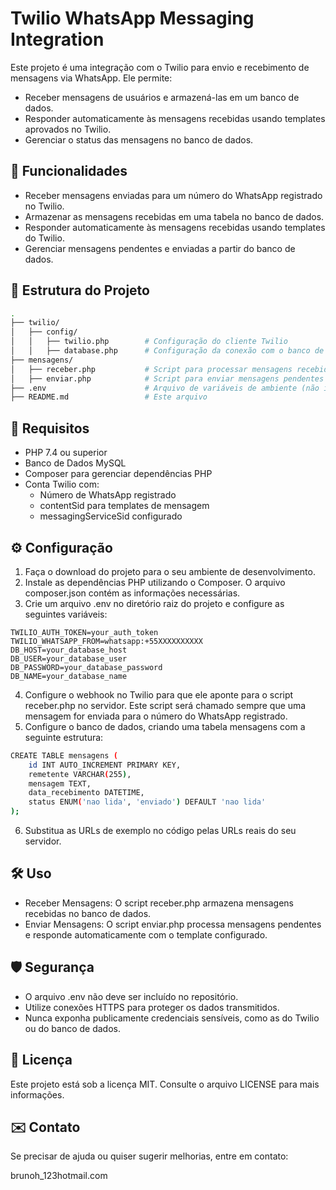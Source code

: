 # Twilio WhatsApp Messaging Integration

Este projeto é uma integração com o Twilio para envio e recebimento de mensagens via WhatsApp. Ele permite:
- Receber mensagens de usuários e armazená-las em um banco de dados.
- Responder automaticamente às mensagens recebidas usando templates aprovados no Twilio.
- Gerenciar o status das mensagens no banco de dados.

## 🚀 Funcionalidades

- Receber mensagens enviadas para um número do WhatsApp registrado no Twilio.
- Armazenar as mensagens recebidas em uma tabela no banco de dados.
- Responder automaticamente às mensagens recebidas usando templates do Twilio.
- Gerenciar mensagens pendentes e enviadas a partir do banco de dados.

## 📁 Estrutura do Projeto

```bash
.
├── twilio/
│   ├── config/
│   │   ├── twilio.php        # Configuração do cliente Twilio
│   │   ├── database.php      # Configuração da conexão com o banco de dados
├── mensagens/
│   ├── receber.php           # Script para processar mensagens recebidas
│   ├── enviar.php            # Script para enviar mensagens pendentes
├── .env                      # Arquivo de variáveis de ambiente (não incluído no repositório)
├── README.md                 # Este arquivo
```

## 🔧 Requisitos
- PHP 7.4 ou superior
- Banco de Dados MySQL
- Composer para gerenciar dependências PHP
- Conta Twilio com:
	- Número de WhatsApp registrado
	- contentSid para templates de mensagem
	- messagingServiceSid configurado

## ⚙️ Configuração
1. Faça o download do projeto para o seu ambiente de desenvolvimento.
2. Instale as dependências PHP utilizando o Composer. O arquivo composer.json contém as informações necessárias.
3. Crie um arquivo .env no diretório raiz do projeto e configure as seguintes variáveis:
```bashTWILIO_ACCOUNT_SID=your_account_sid
TWILIO_AUTH_TOKEN=your_auth_token
TWILIO_WHATSAPP_FROM=whatsapp:+55XXXXXXXXXX
DB_HOST=your_database_host
DB_USER=your_database_user
DB_PASSWORD=your_database_password
DB_NAME=your_database_name
```
4. Configure o webhook no Twilio para que ele aponte para o script receber.php no servidor. Este script será chamado sempre que uma mensagem for enviada para o número do WhatsApp registrado.
5. Configure o banco de dados, criando uma tabela mensagens com a seguinte estrutura:
```bash
CREATE TABLE mensagens (
    id INT AUTO_INCREMENT PRIMARY KEY,
    remetente VARCHAR(255),
    mensagem TEXT,
    data_recebimento DATETIME,
    status ENUM('nao lida', 'enviado') DEFAULT 'nao lida'
);
```
6. Substitua as URLs de exemplo no código pelas URLs reais do seu servidor.

## 🛠️ Uso
- Receber Mensagens: O script receber.php armazena mensagens recebidas no banco de dados.
- Enviar Mensagens: O script enviar.php processa mensagens pendentes e responde automaticamente com o template configurado.

## 🛡️ Segurança
- O arquivo .env não deve ser incluído no repositório.
- Utilize conexões HTTPS para proteger os dados transmitidos.
- Nunca exponha publicamente credenciais sensíveis, como as do Twilio ou do banco de dados.

## 📝 Licença
Este projeto está sob a licença MIT. Consulte o arquivo LICENSE para mais informações.

## ✉️ Contato
Se precisar de ajuda ou quiser sugerir melhorias, entre em contato:

brunoh_123hotmail.com